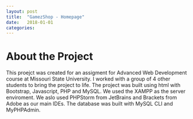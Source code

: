 ```yaml
---
layout: post
title:  "GamezShop - Homepage"
date:   2018-01-01
categories: 
---
```


# About the Project
This proejct was created for an assigment for Advanced Web Development course at Missouri State University. I worked with a group of 4 other students to bring the project to life. The project was built using html with Bootstrap, Javascript, PHP and MySQL. We used the XAMPP as the server enviroment. We aslo used PHPStorm from JetBrains and Brackets from Adobe as our main IDEs. The database was built with MySQL CLI and MyPHPAdmin.
